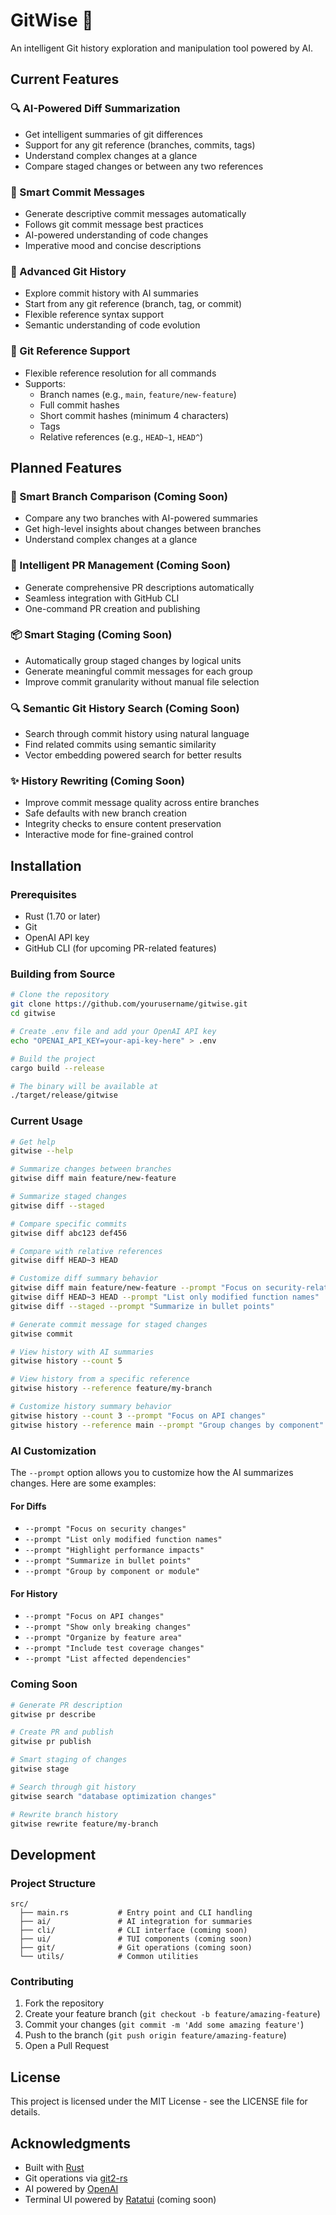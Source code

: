 # GitWise 🌳

An intelligent Git history exploration and manipulation tool powered by AI.

## Current Features

### 🔍 AI-Powered Diff Summarization
- Get intelligent summaries of git differences
- Support for any git reference (branches, commits, tags)
- Understand complex changes at a glance
- Compare staged changes or between any two references

### 🤖 Smart Commit Messages
- Generate descriptive commit messages automatically
- Follows git commit message best practices
- AI-powered understanding of code changes
- Imperative mood and concise descriptions

### 📜 Advanced Git History
- Explore commit history with AI summaries
- Start from any git reference (branch, tag, or commit)
- Flexible reference syntax support
- Semantic understanding of code evolution

### 🎯 Git Reference Support
- Flexible reference resolution for all commands
- Supports:
  * Branch names (e.g., `main`, `feature/new-feature`)
  * Full commit hashes
  * Short commit hashes (minimum 4 characters)
  * Tags
  * Relative references (e.g., `HEAD~1`, `HEAD^`)

## Planned Features

### 🔎 Smart Branch Comparison (Coming Soon)
- Compare any two branches with AI-powered summaries
- Get high-level insights about changes between branches
- Understand complex changes at a glance

### 🚀 Intelligent PR Management (Coming Soon)
- Generate comprehensive PR descriptions automatically
- Seamless integration with GitHub CLI
- One-command PR creation and publishing

### 📦 Smart Staging (Coming Soon)
- Automatically group staged changes by logical units
- Generate meaningful commit messages for each group
- Improve commit granularity without manual file selection

### 🔍 Semantic Git History Search (Coming Soon)
- Search through commit history using natural language
- Find related commits using semantic similarity
- Vector embedding powered search for better results

### ✨ History Rewriting (Coming Soon)
- Improve commit message quality across entire branches
- Safe defaults with new branch creation
- Integrity checks to ensure content preservation
- Interactive mode for fine-grained control

## Installation

### Prerequisites
- Rust (1.70 or later)
- Git
- OpenAI API key
- GitHub CLI (for upcoming PR-related features)

### Building from Source
```bash
# Clone the repository
git clone https://github.com/yourusername/gitwise.git
cd gitwise

# Create .env file and add your OpenAI API key
echo "OPENAI_API_KEY=your-api-key-here" > .env

# Build the project
cargo build --release

# The binary will be available at
./target/release/gitwise
```

### Current Usage

```bash
# Get help
gitwise --help

# Summarize changes between branches
gitwise diff main feature/new-feature

# Summarize staged changes
gitwise diff --staged

# Compare specific commits
gitwise diff abc123 def456

# Compare with relative references
gitwise diff HEAD~3 HEAD

# Customize diff summary behavior
gitwise diff main feature/new-feature --prompt "Focus on security-related changes"
gitwise diff HEAD~3 HEAD --prompt "List only modified function names"
gitwise diff --staged --prompt "Summarize in bullet points"

# Generate commit message for staged changes
gitwise commit

# View history with AI summaries
gitwise history --count 5

# View history from a specific reference
gitwise history --reference feature/my-branch

# Customize history summary behavior
gitwise history --count 3 --prompt "Focus on API changes"
gitwise history --reference main --prompt "Group changes by component"
```

### AI Customization

The `--prompt` option allows you to customize how the AI summarizes changes. Here are some examples:

#### For Diffs
- `--prompt "Focus on security changes"`
- `--prompt "List only modified function names"`
- `--prompt "Highlight performance impacts"`
- `--prompt "Summarize in bullet points"`
- `--prompt "Group by component or module"`

#### For History
- `--prompt "Focus on API changes"`
- `--prompt "Show only breaking changes"`
- `--prompt "Organize by feature area"`
- `--prompt "Include test coverage changes"`
- `--prompt "List affected dependencies"`

### Coming Soon
```bash
# Generate PR description
gitwise pr describe

# Create PR and publish
gitwise pr publish

# Smart staging of changes
gitwise stage

# Search through git history
gitwise search "database optimization changes"

# Rewrite branch history
gitwise rewrite feature/my-branch
```

## Development

### Project Structure
```
src/
  ├── main.rs           # Entry point and CLI handling
  ├── ai/               # AI integration for summaries
  ├── cli/              # CLI interface (coming soon)
  ├── ui/               # TUI components (coming soon)
  ├── git/              # Git operations (coming soon)
  └── utils/            # Common utilities
```

### Contributing
1. Fork the repository
2. Create your feature branch (`git checkout -b feature/amazing-feature`)
3. Commit your changes (`git commit -m 'Add some amazing feature'`)
4. Push to the branch (`git push origin feature/amazing-feature`)
5. Open a Pull Request

## License

This project is licensed under the MIT License - see the LICENSE file for details.

## Acknowledgments
- Built with [Rust](https://www.rust-lang.org/)
- Git operations via [git2-rs](https://github.com/rust-lang/git2-rs)
- AI powered by [OpenAI](https://openai.com/)
- Terminal UI powered by [Ratatui](https://github.com/tui-rs-revival/ratatui) (coming soon)
